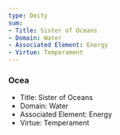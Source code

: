 ```yaml
---
type: Deity
sum:
- Title: Sister of Oceans
- Domain: Water 
- Associated Element: Energy 
- Virtue: Temperament
---
```

### Ocea
- Title: Sister of Oceans
- Domain: Water 
- Associated Element: Energy 
- Virtue: Temperament